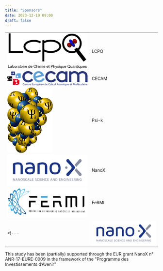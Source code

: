 ```yaml
---
title: "Sponsors"
date: 2023-12-19 09:00
draft: false
---
```


|                                                                               |       |
| ----------------------------------------------------------------------------- | ----- |
| <img width="300" style="vertical-align: middle;" src="/img/LCPQ.png" />       | LCPQ  |
| <img width="400" style="vertical-align: middle;" src="/img/cecam.png" />      | CECAM |
| <img width="150" style="vertical-align: middle;" src="/img/psik.png" />       | Psi-k |
| <img width="300" style="vertical-align: middle;" src="/img/NanoX.jpg" />      | NanoX |
| <img width="300" style="vertical-align: middle;" src="/img/logo-FERMI.png" /> | FeRMI |
|                                                                          |       |
<!--- | <img width="300" style="vertical-align: middle;" src="/img/NanoX.jpg" /> | NanoX | -->

This study has been (partially) supported through the EUR grant NanoX 
n° ANR-17-EURE-0009 in the framework of the "Programme des Investissements d’Avenir"
